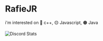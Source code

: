 <h1> RafieJR </h1>

<p> i'm interested on 🔵 c++, 🟡 Javascript, 🟠 Java </p


![Discord Stats](https://discord.c99.nl/widget/theme-3/536372167839842365.png)
